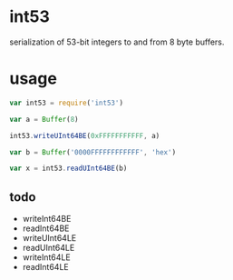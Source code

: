 # int53

serialization of 53-bit integers to and from 8 byte buffers.

# usage

```js
var int53 = require('int53')

var a = Buffer(8)

int53.writeUInt64BE(0xFFFFFFFFFFF, a)

var b = Buffer('0000FFFFFFFFFFFF', 'hex')

var x = int53.readUInt64BE(b)
```

## todo

* writeInt64BE
* readInt64BE
* writeUInt64LE
* readUInt64LE
* writeInt64LE
* readInt64LE